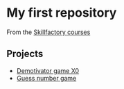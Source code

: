# My first repository
From the [Skillfactory courses](https://skillfactory.ru)

## Projects

* [Demotivator game X0](https://github.com/MapleBloom/First-projects/tree/main/demotivator_game_X0)
* [Guess number game](https://github.com/MapleBloom/First-projects/tree/main/guess_number)
